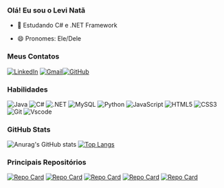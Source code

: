 ### Olá! Eu sou o Levi Natã
- 🌱 Estudando C# e .NET Framework

- 😄 Pronomes: Ele/Dele

### Meus Contatos
[![LinkedIn](https://img.shields.io/badge/LinkedIn-0077B5?style=for-the-badge&logo=linkedin&logoColor=white)](https://www.linkedin.com/in/levi-nat%C3%A3-monteiro-maciel-107260238/) [![Gmail](https://img.shields.io/badge/Gmail-333333?style=for-the-badge&logo=gmail&logoColor=red)](mailto:lnatamm25@gmail.com)[![GitHub](https://img.shields.io/badge/GitHub-100000?style=for-the-badge&logo=github&logoColor=white)](https://github.com/lnatamm)
### Habilidades
![Java](https://img.shields.io/badge/java-%23ED8B00.svg?style=for-the-badge&logo=openjdk&logoColor=white) ![C#](https://img.shields.io/badge/C%23-239120?style=for-the-badge&logo=c-sharp&logoColor=white) ![.NET](https://img.shields.io/badge/.NET-5C2D91?style=for-the-badge&logo=.net&logoColor=white) ![MySQL](https://img.shields.io/badge/MySQL-00000F?style=for-the-badge&logo=mysql&logoColor=white) ![Python](https://img.shields.io/badge/python-3670A0?style=for-the-badge&logo=python&logoColor=ffdd54) ![JavaScript](https://img.shields.io/badge/JavaScript-F7DF1E?style=for-the-badge&logo=javascript&logoColor=black) ![HTML5](https://img.shields.io/badge/HTML5-E34F26?style=for-the-badge&logo=html5&logoColor=white) ![CSS3](https://img.shields.io/badge/CSS3-1572B6?style=for-the-badge&logo=css3&logoColor=white) ![Git](https://img.shields.io/badge/GIT-E44C30?style=for-the-badge&logo=git&logoColor=white) 	![Vscode](https://img.shields.io/badge/Vscode-007ACC?style=for-the-badge&logo=visual-studio-code&logoColor=white)

### GitHub Stats
![Anurag's GitHub stats](https://github-readme-stats.vercel.app/api?username=lnatamm&show_icons=true&theme=github_dark_dimmed)
[![Top Langs](https://github-readme-stats.vercel.app/api/top-langs/?username=lnatamm&layout=compact&theme=github_dark_dimmed)](https://github.com/lnatamm/github-readme-stats)

### Principais Repositórios
[![Repo Card](https://github-readme-stats.vercel.app/api/pin/?username=lnatamm&repo=Java&bg_color=000&border_color=30A3DC&show_icons=true&icon_color=30A3DC&title_color=4F91E5&text_color=FFF)](https://github.com/lnatamm/Java) [![Repo Card](https://github-readme-stats.vercel.app/api/pin/?username=lnatamm&repo=TrabalhoPOO&bg_color=000&border_color=30A3DC&show_icons=true&icon_color=30A3DC&title_color=4F91E5&text_color=FFF)](https://github.com/lnatamm/TrabalhoPOO) [![Repo Card](https://github-readme-stats.vercel.app/api/pin/?username=lnatamm&repo=ControleDeEstacionamento&bg_color=000&border_color=30A3DC&show_icons=true&icon_color=30A3DC&title_color=4F91E5&text_color=FFF)](https://github.com/lnatamm/ControleDeEstacionamento) [![Repo Card](https://github-readme-stats.vercel.app/api/pin/?username=lnatamm&repo=CalculadoraProposicional&bg_color=000&border_color=30A3DC&show_icons=true&icon_color=30A3DC&title_color=4F91E5&text_color=FFF)](https://github.com/lnatamm/CalculadoraProposicional) [![Repo Card](https://github-readme-stats.vercel.app/api/pin/?username=lnatamm&repo=UniFood&bg_color=000&border_color=30A3DC&show_icons=true&icon_color=30A3DC&title_color=4F91E5&text_color=FFF)](https://github.com/lnatamm/UniFood)
